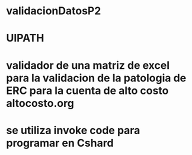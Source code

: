 # validacionDatosP2
# UIPATH
# validador de una matriz de excel para la validacion de la patologia de ERC para la cuenta de alto costo altocosto.org
# se utiliza invoke code para programar en Cshard
